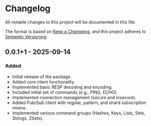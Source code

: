# Changelog

All notable changes to this project will be documented in this file.

The format is based on [Keep a Changelog](https://keepachangelog.com/en/1.0.0/),
and this project adheres to [Semantic Versioning](https://semver.org/spec/v2.0.0.html).

## 0.0.1+1 - 2025-09-14
### Added
- Initial release of the package.
- Added core client functionality.
- Implemented basic RESP decoding and encoding.
- Included initial set of commands (e.g., PING, ECHO).
- Implemented connection management (secure and insecure).
- Added Pub/Sub client with regular, pattern, and shard subscription mixins.
- Implemented various command groups (Hashes, Keys, Lists, Sets, Strings, ZSets).
